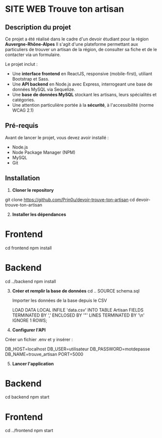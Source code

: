 # SITE WEB Trouve ton artisan

## Description du projet

Ce projet a été réalisé dans le cadre d'un devoir étudiant pour la région **Auvergne-Rhône-Alpes**
Il s'agit d'une plateforme permettant aux particuliers de trouver un artisan de la région, de consulter sa fiche et de le contacter via un formulaire.

Le projet inclut :

- Une **interface frontend** en ReactJS, responsive (mobile-first), utiliant Bootstrap et Sass.
- Une **API backend** en Node.js avec Express, interrogeant une base de données MySQL via Sequelize.
- Une **base de données MySQL** stockant les artisans, leurs spécialités et catégories.
- Une attention particulière portée à la **sécurité**, à l'accessibilité (norme WCAG 2.1)

## Pré-requis

Avant de lancer le projet, vous devez avoir installé :

- Node.js
- Node Package Manager (NPM)
- MySQL
- Git

## Installation

1. **Cloner le repository**

git clone https://github.com/Prin0u/devoir-trouve-ton-artisan
cd devoir-trouve-ton-artisan

2. **Installer les dépendances**

# Frontend

cd frontend
npm install

# Backend

cd ../backend
npm install

3. **Créer et remplir la base de données**
   cd ..
   SOURCE schema.sql

   Importer les données de la base depuis le CSV

   LOAD DATA LOCAL INFILE 'data.csv'
   INTO TABLE Artisan
   FIELDS TERMINATED BY ','
   ENCLOSED BY '"'
   LINES TERMINATED BY '\n'
   IGNORE 1 ROWS;

4. **Configurer l'API**

Créer un fichier .env et y insérer :

DB_HOST=localhost
DB_USER=utilisateur
DB_PASSWORD=motdepasse
DB_NAME=trouve_artisan
PORT=5000

5. **Lancer l'application**

# Backend

cd backend
npm start

# Frontend

cd ../frontend
npm start
